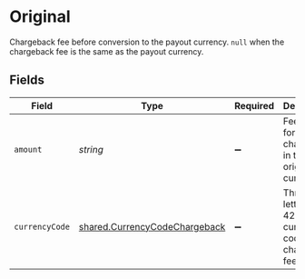 # Original

Chargeback fee before conversion to the payout currency. `null` when the chargeback fee is the same as the payout currency.


## Fields

| Field                                                                                 | Type                                                                                  | Required                                                                              | Description                                                                           | Example                                                                               |
| ------------------------------------------------------------------------------------- | ------------------------------------------------------------------------------------- | ------------------------------------------------------------------------------------- | ------------------------------------------------------------------------------------- | ------------------------------------------------------------------------------------- |
| `amount`                                                                              | *string*                                                                              | :heavy_minus_sign:                                                                    | Fee amount for this chargeback in the original currency.                              | 1500                                                                                  |
| `currencyCode`                                                                        | [shared.CurrencyCodeChargeback](../../../sdk/models/shared/currencycodechargeback.md) | :heavy_minus_sign:                                                                    | Three-letter ISO 4217 currency code for chargeback fees.                              |                                                                                       |